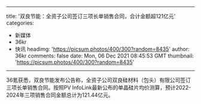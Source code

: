 
---
title: '双良节能：全资子公司签订三项长单销售合同，合计金额超121亿元'
categories: 
 - 新媒体
 - 36kr
 - 快讯
headimg: 'https://picsum.photos/400/300?random=8435'
author: 36kr
comments: false
date: Mon, 06 Dec 2021 08:45:53 GMT
thumbnail: 'https://picsum.photos/400/300?random=8435'
---

<div>   
36氪获悉，双良节能发布公告称，全资子公司双良硅材料（包头）有限公司签订三项长单销售合同。按照PV InfoLink最新公布的单晶硅片均价测算，预计2022-2024年三项销售合同金额总计为121.44亿元。  
</div>
            